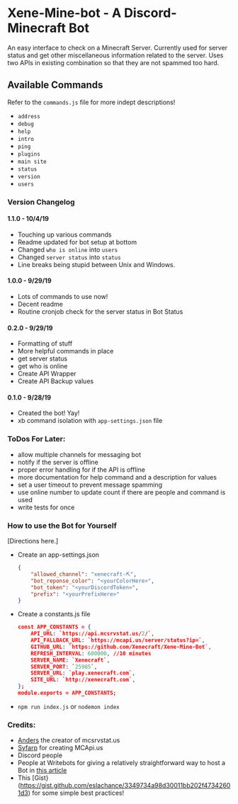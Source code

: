 # Xene-Mine-bot - A Discord-Minecraft Bot
An easy interface to check on a Minecraft Server. Currently used for server status and get other miscellaneous information related to the server. Uses two APIs in existing combination so that they are not spammed too hard.

## Available Commands
Refer to the `commands.js` file for more indept descriptions!
- `address`
- `debug`
- `help`
- `intro`
- `ping`
- `plugins`
- `main site`
- `status`
- `version`
- `users`

### Version Changelog  
#### 1.1.0 - 10/4/19 
- Touching up various commands
- Readme updated for bot setup at bottom
- Changed `who is online` into `users`
- Changed `server status` into `status`
- Line breaks being stupid between Unix and Windows.

#### 1.0.0 - 9/29/19 
- Lots of commands to use now!
- Decent readme
- Routine cronjob check for the server status in Bot Status

#### 0.2.0 - 9/29/19 
- Formatting of stuff
- More helpful commands in place
- get server status
- get who is online
- Create API Wrapper
- Create API Backup values

#### 0.1.0 - 9/28/19  
- Created the bot! Yay!
- xb command isolation with `app-settings.json` file

### ToDos For Later:
- allow multiple channels for messaging bot
- notify if the server is offline
- proper error handling for if the API is offline
- more documentation for help command and a description for values
- set a user timeout to prevent message spamming
- use online number to update count if there are people and command is used
- write tests for once

### How to use the Bot for Yourself
[Directions here.]
- Create an app-settings.json
	```json
	{
		"allowed_channel": "xenecraft-⛏",
		"bot_reponse_color": "<yourColorHere>",
		"bot_token": "<yourDiscordToken>",
		"prefix": "<yourPrefixHere>"
	}
	```
- Create a constants.js file
	```json
	const APP_CONSTANTS = {
		API_URL: `https://api.mcsrvstat.us/2/`,
		API_FALLBACK_URL: `https://mcapi.us/server/status?ip=`,
		GITHUB_URL: `https://github.com/Xenecraft/Xene-Mine-Bot`,
		REFRESH_INTERVAL: 600000, //10 minutes
		SERVER_NAME: `Xenecraft`,
		SERVER_PORT: `25985`,
		SERVER_URL: `play.xenecraft.com`,
		SITE_URL: `http://xenecraft.com`,
	};
	module.exports = APP_CONSTANTS;
	```
- `npm run index.js` or `nodemon index`

### Credits:
- [Anders](https://twitter.com/spirit55555dk) the creator of mcsrvstat.us
- [Syfarp](https://twitter.com/Syfaro) for creating MCApi.us
- Discord people
- People at Writebots for giving a relatively straightforward way to host a Bot in [this article](https://www.writebots.com/discord-bot-hosting/)
- This [Gist}(https://gist.github.com/eslachance/3349734a98d30011bb202f47342601d3) for some simple best practices!
